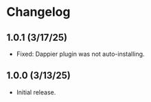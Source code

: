 # Changelog

## 1.0.1 (3/17/25)
* Fixed: Dappier plugin was not auto-installing.

## 1.0.0 (3/13/25)
* Initial release.
